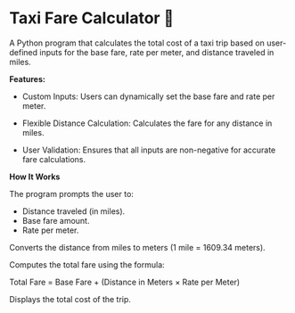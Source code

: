 # **Taxi Fare Calculator 🚖**
A Python program that calculates the total cost of a taxi trip based on user-defined inputs for the base fare, rate per meter, and distance traveled in miles.

**Features:**
- Custom Inputs: Users can dynamically set the base fare and rate per meter.
* Flexible Distance Calculation: Calculates the fare for any distance in miles.
+ User Validation: Ensures that all inputs are non-negative for accurate fare calculations.

**How It Works**

The program prompts the user to:
  * Distance traveled (in miles).
  * Base fare amount.
  * Rate per meter.

Converts the distance from miles to meters (1 mile = 1609.34 meters).

Computes the total fare using the formula:

Total Fare = Base Fare + (Distance in Meters × Rate per Meter)

Displays the total cost of the trip.
